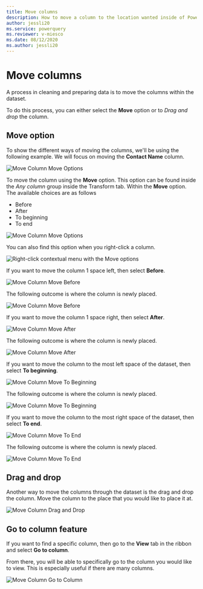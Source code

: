 ```yaml
---
title: Move columns
description: How to move a column to the location wanted inside of Power Query.
author: jessli20
ms.service: powerquery
ms.reviewer: v-miesco
ms.date: 08/12/2020
ms.author: jessli20
---
```


# Move columns

A process in cleaning and preparing data is to move the columns within the dataset. 

To do this process, you can either select the **Move** option or to *Drag and drop* the column.


## Move option

To show the different ways of moving the columns, we'll be using the following example.
We will focus on moving the **Contact Name** column.

![Move Column Move Options](images/move-column-before.png)

To move the column using the **Move** option. This option can be found inside the *Any column* group inside the Transform tab. Within the **Move** option. The available choices are as follows
* Before
* After
* To beginning 
* To end

![Move Column Move Options](images/move-column-move-options.png)

You can also find this option when you right-click a column.

![Right-click contextual menu with the Move options](images/move-column-move-options-right-click.png)

If you want to move the column 1 space left, then select **Before**.

![Move Column Move Before](images/move-column-move-before.png)

The following outcome is where the column is newly placed.

![Move Column Move Before](images/move-column-move-before-done.png)


If you want to move the column 1 space right, then select **After**.

![Move Column Move After](images/move-column-move-after.png)

The following outcome is where the column is newly placed.

![Move Column Move After](images/move-column-move-after-done.png)


If you want to move the column to the most left space of the dataset, then select **To beginning**.

![Move Column Move To Beginning](images/move-column-move-to-beginning.png)

The following outcome is where the column is newly placed.

![Move Column Move To Beginning](images/move-column-move-to-beginning-done.png)


If you want to move the column to the most right space of the dataset, then select **To end**.

![Move Column Move To End](images/move-column-move-to-end.png)

The following outcome is where the column is newly placed.

![Move Column Move To End](images/move-column-move-to-end-done.png)


## Drag and drop

Another way to move the columns through the dataset is the drag and drop the column.
Move the column to the place that you would like to place it at.

![Move Column Drag and Drop](images/move-column-drag-and-drop.png)

## Go to column feature

If you want to find a specific column, then go to the **View** tab in the ribbon and select **Go to column**.

From there, you will be able to specifically go to the column you would like to view. This is especially useful if there are many columns.

![Move Column Go to Column](images/move-column-go-to-column.png)

